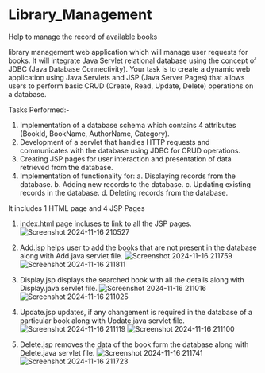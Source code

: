 # Library_Management

Help to manage the record of available books

library management web application which will manage user requests for books. It will integrate Java Servlet relational database using the concept of  JDBC (Java Database Connectivity). Your task is to create a dynamic web application using Java Servlets and JSP (Java Server Pages) that allows users to perform basic CRUD (Create, Read, Update, Delete) operations on a database.

Tasks Performed:-
  1. Implementation of a database schema which contains 4 attributes (BookId, BookName, AuthorName, Category).
  2. Development of a servlet that handles HTTP requests and communicates with the database using JDBC for CRUD operations.
  3. Creating JSP pages for user interaction and presentation of data retrieved from the database.
  4. Implementation of functionality for:
             a. Displaying records from the database.
             b. Adding new records to the database.
             c. Updating existing records in the database.
             d. Deleting records from the database.
     
It includes 1 HTML page and 4 JSP Pages

1. index.html page incluses te link to all the JSP pages.![Screenshot 2024-11-16 210527](https://github.com/user-attachments/assets/aa31b9fc-baab-4174-b037-d6a23addbee4)

2. Add.jsp helps user to add the books that are not present in the database along with Add.java servlet file. ![Screenshot 2024-11-16 211759](https://github.com/user-attachments/assets/a7e40d24-2da4-404b-9420-b66a7e95442a)  ![Screenshot 2024-11-16 211811](https://github.com/user-attachments/assets/9ee544c4-f35a-4fb7-937b-121b2ab0d104)

3. Display.jsp displays the searched book with all the details along with Display.java servlet file. ![Screenshot 2024-11-16 211016](https://github.com/user-attachments/assets/be7fa976-8c01-41c3-8b85-b9c221892325)  ![Screenshot 2024-11-16 211025](https://github.com/user-attachments/assets/181cd949-c827-49b2-935d-c09f5244a735)

4. Update.jsp updates, if any changement is required in the database of a particular book along with Update.java servlet file. ![Screenshot 2024-11-16 211119](https://github.com/user-attachments/assets/de2a7b23-f0a2-44b6-8201-a263616e94d5)  ![Screenshot 2024-11-16 211100](https://github.com/user-attachments/assets/54521f76-3acc-4a51-a5e2-47f3d4e81987)

5. Delete.jsp removes the data of the book form the database along with Delete.java servlet file. ![Screenshot 2024-11-16 211741](https://github.com/user-attachments/assets/5aa395ac-c43e-49af-9be0-1b7df9bf5b2e) ![Screenshot 2024-11-16 211723](https://github.com/user-attachments/assets/0151ad58-43f4-40ef-8879-5c8745d490a8)
